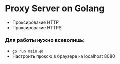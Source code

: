 # Proxy Server on Golang
* Проксирование HTTP
* Проксирование HTTPS
### Для работы нужно всеволишь:
* `go run main.go`
* Настроить проксю в браузере на localhost 8080
